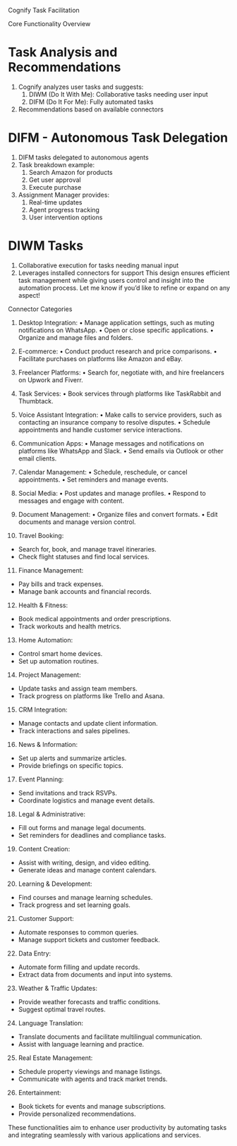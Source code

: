Cognify Task Facilitation

Core Functionality Overview

# Task Analysis and Recommendations
1. Cognify analyzes user tasks and suggests:
   1. DIWM (Do It With Me): Collaborative tasks needing user input
   2. DIFM (Do It For Me): Fully automated tasks
2. Recommendations based on available connectors

# DIFM - Autonomous Task Delegation
1. DIFM tasks delegated to autonomous agents
2. Task breakdown example:
   1. Search Amazon for products
   2. Get user approval
   3. Execute purchase
3. Assignment Manager provides:
   1. Real-time updates
   2. Agent progress tracking
   3. User intervention options

# DIWM Tasks
1. Collaborative execution for tasks needing manual input
2. Leverages installed connectors for support
This design ensures efficient task management while giving users control and insight into the automation process. Let me know if you’d like to refine or expand on any aspect!

Connector Categories

1. Desktop Integration:
	•	Manage application settings, such as muting notifications on WhatsApp.
	•	Open or close specific applications.
	•	Organize and manage files and folders.

2. E-commerce:
	•	Conduct product research and price comparisons.
	•	Facilitate purchases on platforms like Amazon and eBay.

3. Freelancer Platforms:
	•	Search for, negotiate with, and hire freelancers on Upwork and Fiverr.

4. Task Services:
	•	Book services through platforms like TaskRabbit and Thumbtack.

5. Voice Assistant Integration:
	•	Make calls to service providers, such as contacting an insurance company to resolve disputes.
	•	Schedule appointments and handle customer service interactions.

6. Communication Apps:
	•	Manage messages and notifications on platforms like WhatsApp and Slack.
	•	Send emails via Outlook or other email clients.

7. Calendar Management:
	•	Schedule, reschedule, or cancel appointments.
	•	Set reminders and manage events.

8. Social Media:
	•	Post updates and manage profiles.
	•	Respond to messages and engage with content.

9. Document Management:
	•	Organize files and convert formats.
	•	Edit documents and manage version control.

10. Travel Booking:
- Search for, book, and manage travel itineraries.
- Check flight statuses and find local services.

11. Finance Management:
- Pay bills and track expenses.
- Manage bank accounts and financial records.

12. Health & Fitness:
- Book medical appointments and order prescriptions.
- Track workouts and health metrics.

13. Home Automation:
- Control smart home devices.
- Set up automation routines.

14. Project Management:
- Update tasks and assign team members.
- Track progress on platforms like Trello and Asana.

15. CRM Integration:
- Manage contacts and update client information.
- Track interactions and sales pipelines.

16. News & Information:
- Set up alerts and summarize articles.
- Provide briefings on specific topics.

17. Event Planning:
- Send invitations and track RSVPs.
- Coordinate logistics and manage event details.

18. Legal & Administrative:
- Fill out forms and manage legal documents.
- Set reminders for deadlines and compliance tasks.

19. Content Creation:
- Assist with writing, design, and video editing.
- Generate ideas and manage content calendars.

20. Learning & Development:
- Find courses and manage learning schedules.
- Track progress and set learning goals.

21. Customer Support:
- Automate responses to common queries.
- Manage support tickets and customer feedback.

22. Data Entry:
- Automate form filling and update records.
- Extract data from documents and input into systems.

23. Weather & Traffic Updates:
- Provide weather forecasts and traffic conditions.
- Suggest optimal travel routes.

24. Language Translation:
- Translate documents and facilitate multilingual communication.
- Assist with language learning and practice.

25. Real Estate Management:
- Schedule property viewings and manage listings.
- Communicate with agents and track market trends.

26. Entertainment:
- Book tickets for events and manage subscriptions.
- Provide personalized recommendations.

These functionalities aim to enhance user productivity by automating tasks and integrating seamlessly with various applications and services.
